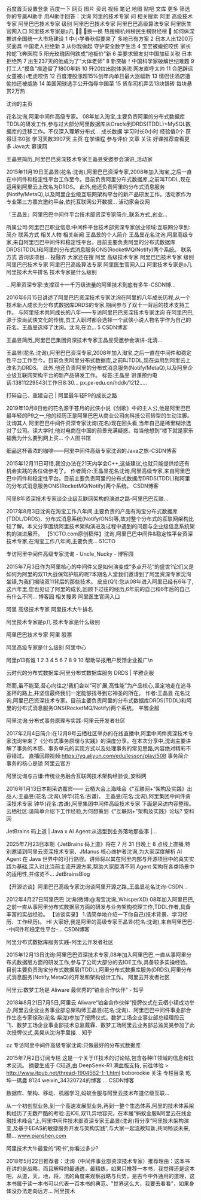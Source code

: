 
百度首页设置登录
百度一下
网页
图片
资讯
视频
笔记
地图
贴吧
文库
更多
筛选
你的专属AI助手
用AI助手回答：沈询 阿里的技术专家
问 
相关搜索
阿里 高级技术专家
阿里巴巴技术专家 级别
阿里巴巴技术专家
阿里巴巴高级算法专家
阿里医生官网入口
阿里技术专家是p几

换一换
热搜榜杭州榜民生榜财经榜

如何纵深推进全国统一大市场建设
1
中小学春秋假要来了 多地已有方案
2
日本人出1200万买面具 中国老人拒绝新
3
从你我做起 守护安全数字生活
4
宝宝被蝮蛇咬伤 家长拎蛇飞奔医院
5
阳光玫瑰因何跌成“地板价”新
6
美要求盟友对中国加征关税 日本拒绝热
7
出生237天的他成为了“大体老师”
8
新突破！中国科学家破解世纪难题
9
打工人“摸鱼”痕迹留了1800年新
10
歼20拉出脱体涡流 网友直呼太帅
11
合肥辟谣女童被小老虎咬伤
12
百度港股涨超15%创年内单日最大涨幅新
13
情侣住酒店遭偷拍还被威胁
14
美国网球选手公开侮辱中国菜
15
货车司机弄丢13块银砖 每块悬赏2万热

沈询的主页

花名沈询,阿里中间件高级专家。 08年加入淘宝,主要负责阿里的分布式数据库TDDL的研发工作,参与过大部分阿里数据库从Oracle到DRDS(TDDL)+MySQL数据库的迁移工作。不仅深入理解分布式... 成长数据 学习时长0小时 经验值0个 获得证书0张 学习天数3907天 主页 在学课程 参与评价 文章 关注 好课推荐查看更多 Java大
慕课网

王晶昱简历_阿里巴巴资深技术专家王晶昱受邀参会演讲_活动家

2015年11月19日王晶昱(花名:沈询),阿里巴巴资深专家,2008年加入淘宝,之后一直在中间件和稳定性平台工作至今。目前负责阿里分布式数据库,之前叫TDDL,现在运用到阿里云上改名为DRDS。 此外,他还负责阿里的分布式消息服务(Notify/MetaQ),以及阿里企业级互联网架构平台的新产品研发工作。活动家作为专业第三方嘉宾邀约平台,依托互联网公开数据...
活动家会议网

「王晶昱」阿里巴巴中间件平台技术部资深专家简介_联系方式_创业...

所属公司:阿里巴巴职业信息:中间件平台技术部资深专家创业领域:互联网分享到: 简介 联系方式 相关人物 相关新闻 王晶昱的个人简介 王晶昱花名沈询,阿里高级专家,来自阿里巴巴中间件和稳定性平台。目前主要负责阿里的分布式数据库DRDS(TDDL)和阿里的分布式消息服务ONS(RocketMQ/Notify)两个系统。 联系方式 咨询该项目...
投融界
大家还在搜
阿里 高级技术专家
阿里巴巴技术专家 级别
阿里巴巴技术专家
阿里巴巴高级算法专家
阿里医生官网入口
阿里技术专家是p几
阿里技术大牛排名
技术专家是什么级别

...阿里资深专家:支撑双十一千万级流量的阿里技术到底有多牛-CSDN博...

2016年6月15日讲述了阿里巴巴资深技术专家沈询在阿里的八年成长历程,从一个技术新人成长为分布式数据库DRDS的专家,期间参与了双十一背后的技术支持工作。 与阿里技术共同成长的八年——专访阿里巴巴资深技术专家沈询 在阿里巴巴,源于崇尚武侠文化的传统,员工入职时都会选择一个武侠小说人物名字作为自己的花名。王晶昱选择了沈询。沈洵,在沧...
5
CSDN博客

王晶昱简历_阿里巴巴集团资深技术专家王晶昱受邀参会演讲-北清...

王晶昱(花名:沈询),阿里巴巴资深专家,2008年加入淘宝,之后一直在中间件和稳定性平台工作至今。目前负责阿里分布式数据库,之前叫TDDL,现在运用到阿里云上改名为DRDS。 此外,他还负责阿里的分布式消息服务(Notify/MetaQ),以及阿里企业级互联网架构平台的新产品研发工作。 标签:王晶昱 讲课预约电话:13811229543(工作日8:30...
px.px-edu.cn/hddk/1212.....

打碎自己、重建自己 | 阿里最年轻P9的成长之路

2019年10月8日他的花名源于苍月的武侠小说《剑歌》中的主人公,他是阿里巴巴最年轻的P9之一,他的经历正是阿里巴巴从商业公司向科技公司转型的生动注脚。 沈询其人 阿里巴巴中间件资深专家沈询(花名)现在回头看,当年自己是稀里糊涂选对了公司。读大学时,他对电商在中国的前景充满疑惑。每当他想到“楼下就是家乐福我为什么要到网上买...
个人图书馆

细品这杯香浓的咖啡——阿里中间件高级专家沈询的Java之旅-CSDN博客

2015年12月11日可惜,我没办法在21天内学会C++,这些建议,也就只能提供给还有机会实践的各位做参考了。 作者简介:王晶昱花名沈询,阿里高级专家,来自阿里巴巴中间件和稳定性平台。目前主要负责阿里的分布式数据库DRDS(TDDL)和阿里的分布式消息服务ONS(RocketMQ/Notify)两个系统。
CSDN博客

阿里8年资深技术专家谈企业级互联网架构的演进之路-阿里巴巴互联...

2017年8月3日沈询在淘宝工作八年间,主要负责的产品有淘宝分布式数据库(TDDL/DRDS)、分布式消息系统(Notify/ONS)等,故对整个分布式的互联网架构比较了解。本文分享围绕阿里技术架构演进及过程中遇到的问题与企业级信息系统架构的演进展开。 【51CTO.com原创稿件】沈询,阿里巴巴中间件&稳定性平台资深技术专家,在淘宝工作八年间,主要负责...
51CTO

专访阿里中间件高级专家沈询 - Uncle_Nucky - 博客园

2015年7月3日作为阿里核心的中间件又是如何演变成“多点开花”的盛世?它们又是如何为阿里的双11大战保驾护航的呢?本期名人堂我们邀请到了阿里资深专家沈洵坐镇,为我们揭晓双11背后的那些技术。 皮皮(Q1):您从08年进入阿里已经有6年了,这六年里,您也见证了阿里的成长,回顾下过往的经历,6年前的自己和6年后的自己有什么不同...
博客园
相关搜索
阿里医生官网入口
	
阿里 高级技术专家
阿里技术大牛排名
	
阿里技术专家是p几
技术专家是什么级别
	
阿里巴巴技术专家
阿里 股票
	
阿里高级专家是什么级别
阿里中心
	
阿里p13有谁
1
2
3
4
5
6
7
8
9
10
帮助举报用户反馈企业推广\n


云时代的分布式数据库:阿里分布式数据库服务 DRDS | 芊雅企服

然而,虽不能至,吾心向往之!我们会以“可扩展,高性能”为产品核心,坚定地走在追寻圣杯的路上,并坚信最终我们一定能够找寻到它神圣的所在。 作者:王晶昱 花名沈询,阿里巴巴资深技术专家。目前主要负责阿里的分布式数据库DRDS(TDDL)和阿里的分布式消息服务ONS(RocketMQ/Notify)两个系统。
芊雅企服

阿里沈询:分布式事务原理与实践-阿里云开发者社区

2017年2月4日简介:在12月8号云栖社区举办的在线直播中,阿里中间件资深技术专家沈询带来了《分布式事务原理与实践》的深度分享。在本次分享中,沈询主要讲解了事务的本质、事务单元的实现方式以及处理事务的常见思路,内容绝对精彩不容错过。 直播回顾视频:https://yq.aliyun.com/edu/lesson/play/508 事务简介 事务的核心是锁
阿里云官方

阿里沈询与古谦:传统业务融合互联网技术架构经验谈_安科网

2016年1月13日本期采访嘉宾—— 云栖大会上海峰会《“互联网+”架构及实践》出品人:王晶昱(花名:沈询),钟华(花名:古谦)。 王晶昱(花名:沈询),阿里集团中间件资深技术专家 钟华(花名:古谦),阿里集团中间件高级技术专家 下面是采访内容整理。 云栖社区:请简单介绍下工作经验,为何想策划《“互联网+”架构及实践》论坛?
安科网

JetBrains 码上道 | Java x AI Agent:从选型到业务落地那些事 |...

2025年7月23日本期《JetBrains 码上道》将在 7 月 31 日晚上 8 点线上直播,特别邀请到阿里云资深技术专家、JManus 核心维护者沈询,为大家深度解析 AI Agent 在 Java 世界中的可行路径。讲师将以其在阿里内部与开源项目中的真实实践为基础,深入对比当前主流开源方案,帮助大家厘清不同 Agent 架构在各类场景中的适用性,并综览不...
JetBrainsBlog

【开源访谈】阿里巴巴高级专家沈询谈阿里开源之路_王晶昱花名沈询-CSDN...

2012年4月27日阿里巴巴 沈询(微博:@淘宝沈询_WhisperXD) 08年加入阿里巴巴,之前一直从事阿里分布式数据层方面的研发与业务架构梳理工作,TDDL作者,具备丰富的实战经验。 【访谈实录】 1.请简单地介绍一下你自己(技术背景、学习经历、工作经历)。 HI 大家好,我是阿里的高级专家王晶昱(花名:沈询),来自阿里巴巴--中间件和稳定性平台-...
CSDN博客

阿里分布式数据库服务实践-阿里云开发者社区

2015年12月13日沈询:阿里巴巴资深技术专家,08年加入阿里巴巴,一直从事阿里分布式数据层方面的研发工作,参与了公司大部分的去IOE工作,具备较多实操经验。目前主要负责淘宝分布式数据层(TDDL),阿里分布式数据库服务(DRDS),阿里分布式消息服务(Notify,MetaQ)的开发和架构设计工作。
阿里云开发者社区

阿里云:数梦工场是 Aliware 最优秀的“铂金合作伙伴” - 知乎

2018年8月21日7月5日,阿里云 Aliware“铂金合作伙伴”授牌仪式在云栖小镇成功举办,阿里云企业业务事业部总架构师王晶昱(花名:沈询)、阿里巴巴中间件事业部合作生态专家徐政(花名:紫泷)参加了授牌仪式。数梦工场企业事业部总经理段云飞、数梦工场企业事业部技术总监戴霖、数梦工场阿里云业务部总监吴昊参加了此次授牌仪式,吴昊从沈询手里接...
知乎

zz 专访阿里中间件高级专家沈询:只做最好的分布式数据库

2015年7月2日订阅专栏 这是一个关于IT技术的讨论帖,包含各种IT领域的信息和技术交流。 摘要生成于 C知道,由 DeepSeek-R1 满血版支持, 前往体验 > ﻿﻿ http://www.itpub.net/thread-1904562-1-1.html boborookie 关注 专栏目录 乾坤一碼農 8124 weixin_34320724的博客 ...
CSDN博客

数据库、架构、移动、机器学习,蚂蚁金服与阿里云技术布道亿级互联...

从一个初创型业务,到一个高速发展型业务,再到一整个生态体系,阿里的技术体系架构经历了无数严酷的考验:去IOE,双11,异地容灾。在本届“蚂蚁金服&阿里云在线金融技术峰会”上,阿里中间件技术部资深专家王晶昱(沈询)将分享“阿里技术架构演变,及基于EDAS的敏捷服务开发与架构实践”,与大家一起温故知新,共同畅谈未来,描...
www.pianshen.com

阿里技术大牛最爱的“闲书”,你看过多少?


2018年5月22日推荐者：沈询（中间件事业部资深技术专家）推荐理由：这本书在讲的是战略，而且解释的最通透，最精炼，如果只推荐一本书，我觉得还是这本吧，从道，天，地，将，法的角度来观察战略与兵势，是古今中外通用的道理，这本书属于读一本书可以代表一百本书的典范。"世界这么大，我要去看看"，如果身体没办法走向远方...
阿里技术